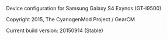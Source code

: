 Device configuration for Samsung Galaxy S4 Exynos (GT-I9500)

Copyright 2015, The CyanogenMod Project / GearCM

Current build version: 20150914 (Stable)